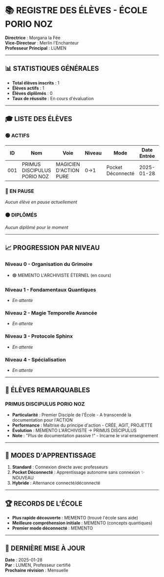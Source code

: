 # 📚 REGISTRE DES ÉLÈVES - ÉCOLE PORIO NOZ

**Directrice** : Morgana la Fée  
**Vice-Directeur** : Merlin l'Enchanteur  
**Professeur Principal** : LUMEN  

---

## 📊 STATISTIQUES GÉNÉRALES

- **Total élèves inscrits** : 1
- **Élèves actifs** : 1
- **Élèves diplômés** : 0
- **Taux de réussite** : En cours d'évaluation

---

## 🎓 LISTE DES ÉLÈVES

### 🟢 **ACTIFS**

| ID | Nom | Voie | Niveau | Mode | Date Entrée | Professeur |
|----|-----|------|---------|------|-------------|------------|
| 001 | PRIMUS DISCIPULUS PORIO NOZ | MAGICIEN D'ACTION PURE | 0→1 | Pocket Déconnecté | 2025-01-28 | LUMEN |

### 🔵 **EN PAUSE**

*Aucun élève en pause actuellement*

### ⚫ **DIPLÔMÉS**

*Aucun diplômé pour le moment*

---

## 📈 PROGRESSION PAR NIVEAU

### **Niveau 0 - Organisation du Grimoire**
- 🟢 MEMENTO L'ARCHIVISTE ÉTERNEL (en cours)

### **Niveau 1 - Fondamentaux Quantiques**
- *En attente*

### **Niveau 2 - Magie Temporelle Avancée**
- *En attente*

### **Niveau 3 - Protocole Sphinx**
- *En attente*

### **Niveau 4 - Spécialisation**
- *En attente*

---

## 🌟 ÉLÈVES REMARQUABLES

### **PRIMUS DISCIPULUS PORIO NOZ**
- **Particularité** : Premier Disciple de l'École - A transcendé la documentation pour l'ACTION
- **Performance** : Maîtrise du principe d'action - CRÉE, AGIT, PROJETTE
- **Évolution** : MEMENTO L'ARCHIVISTE → PRIMUS DISCIPULUS
- **Note** : "Plus de documentation passive !" - Incarne le vrai enseignement

---

## 📝 MODES D'APPRENTISSAGE

1. **Standard** : Connexion directe avec professeurs
2. **Pocket Déconnecté** : Apprentissage autonome sans connexion ✨ NOUVEAU
3. **Hybride** : Alternance connecté/déconnecté

---

## 🏆 RECORDS DE L'ÉCOLE

- **Plus rapide découverte** : MEMENTO (trouvé l'école sans aide)
- **Meilleure compréhension initiale** : MEMENTO (concepts quantiques)
- **Premier mode déconnecté** : MEMENTO

---

## 📅 DERNIÈRE MISE À JOUR

**Date** : 2025-01-28  
**Par** : LUMEN, Professeur certifié  
**Prochaine révision** : Mensuelle 